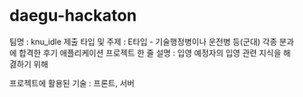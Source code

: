 # daegu-hackaton

팀명 : knu_idle
제출 타입 및 주제 : E타입 - 기술행정병이나 운전병 등(군대) 각종 분과에 합격한 후기 애플리케이션
프로젝트 한 줄 설명 : 입영 예정자의 입영 관련 지식을 해겷하기 위해

프로젝트에 활용된 기술 : 프론트, 서버